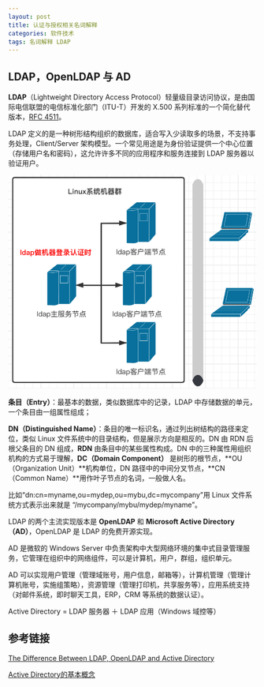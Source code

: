 ```yaml
---
layout: post
title: 认证与授权相关名词解释 
categories: 软件技术
tags: 名词解释 LDAP
---
```


## LDAP，OpenLDAP 与 AD

**LDAP**（Lightweight Directory Access Protocol）轻量级目录访问协议，是由国际电信联盟的电信标准化部门（ITU-T）开发的 X.500 系列标准的一个简化替代版本，[RFC 4511](https://datatracker.ietf.org/doc/html/rfc4511)。

LDAP 定义的是一种树形结构组织的数据库，适合写入少读取多的场景，不支持事务处理，Client/Server 架构模型。一个常见用途是为身份验证提供一个中心位置（存储用户名和密码），这允许许多不同的应用程序和服务连接到 LDAP 服务器以验证用户。

![LDAP 服务架构](/assets/img/post/ldap.png "LDAP 服务架构")


**条目（Entry）**：最基本的数据，类似数据库中的记录，LDAP 中存储数据的单元，一个条目由一组属性组成；
  
**DN（Distinguished Name）**：条目的唯一标识名，通过列出树结构的路径来定位，类似 Linux 文件系统中的目录结构，但是展示方向是相反的。DN 由 RDN 后根父条目的 DN 组成，**RDN** 由条目中的某些属性构成。DN 中的三种属性用组织机构的方式易于理解，**DC（Domain Component）** 是树形的根节点，**OU（Organization Unit）**机构单位，DN 路径中的中间分叉节点，**CN（Common Name）**用作叶子节点的名词，一般做人名。

比如“dn:cn=myname,ou=mydep,ou=mybu,dc=mycompany”用 Linux 文件系统方式表示出来就是 “/mycompany/mybu/mydep/myname”。

LDAP 的两个主流实现版本是 **OpenLDAP** 和 **Microsoft Active Directory（AD）**，OpenLDAP 是 LDAP 的免费开源实现。

AD 是微软的 Windows Server 中负责架构中大型网络环境的集中式目录管理服务，它管理在组织中的网络组件，可以是计算机，用户，群组，组织单元。

AD 可以实现用户管理（管理域账号，用户信息，邮箱等），计算机管理（管理计算机账号，实施组策略），资源管理（管理打印机，共享服务等），应用系统支持（对邮件系统，即时聊天工具，ERP，CRM 等系统的数据认证）。

Active Directory = LDAP 服务器 ＋ LDAP 应用（Windows 域控等）

## 参考链接

[The Difference Between LDAP, OpenLDAP and Active Directory](https://jumpcloud.com/blog/difference-between-ldap-openldap-active-directory)

[Active Directory的基本概念](https://www.cnblogs.com/IFire47/p/6672176.html)